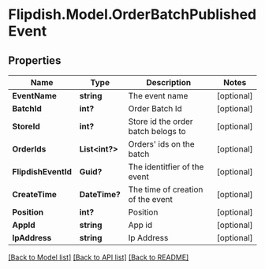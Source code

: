 # Flipdish.Model.OrderBatchPublishedEvent
## Properties

Name | Type | Description | Notes
------------ | ------------- | ------------- | -------------
**EventName** | **string** | The event name | [optional] 
**BatchId** | **int?** | Order Batch Id | [optional] 
**StoreId** | **int?** | Store id the order batch belogs to | [optional] 
**OrderIds** | **List&lt;int?&gt;** | Orders&#39; ids on the batch | [optional] 
**FlipdishEventId** | **Guid?** | The identitfier of the event | [optional] 
**CreateTime** | **DateTime?** | The time of creation of the event | [optional] 
**Position** | **int?** | Position | [optional] 
**AppId** | **string** | App id | [optional] 
**IpAddress** | **string** | Ip Address | [optional] 

[[Back to Model list]](../README.md#documentation-for-models) [[Back to API list]](../README.md#documentation-for-api-endpoints) [[Back to README]](../README.md)

